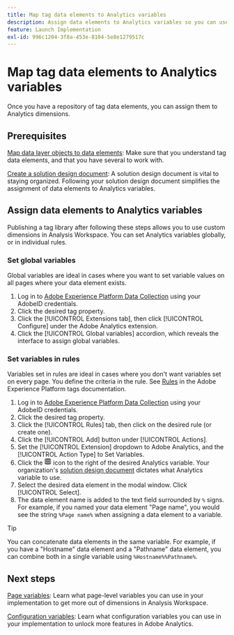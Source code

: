 ```yaml
---
title: Map tag data elements to Analytics variables
description: Assign data elements to Analytics variables so you can use them as dimensions in Analysis Workspace.
feature: Launch Implementation
exl-id: 996c1204-3f8a-453e-8104-5e8e1279517c
---
```


# Map tag data elements to Analytics variables

Once you have a repository of tag data elements, you can assign them to Analytics dimensions.

## Prerequisites

[Map data layer objects to data elements](layer-to-elements.md): Make sure that you understand tag data elements, and that you have several to work with.

[Create a solution design document](../prepare/solution-design.md): A solution design document is vital to staying organized. Following your solution design document simplifies the assignment of data elements to Analytics variables.

## Assign data elements to Analytics variables

Publishing a tag library after following these steps allows you to use custom dimensions in Analysis Workspace. You can set Analytics variables globally, or in individual rules.

### Set global variables

Global variables are ideal in cases where you want to set variable values on all pages where your data element exists.

1. Log in to [Adobe Experience Platform Data Collection](https://experience.adobe.com/data-collection) using your AdobeID credentials.
1. Click the desired tag property.
1. Click the [!UICONTROL Extensions tab], then click [!UICONTROL Configure] under the Adobe Analytics extension.
1. Click the [!UICONTROL Global variables] accordion, which reveals the interface to assign global variables.

### Set variables in rules

Variables set in rules are ideal in cases where you don't want variables set on every page. You define the criteria in the rule. See [Rules](https://experienceleague.adobe.com/docs/experience-platform/tags/ui/rules.html) in the Adobe Experience Platform tags documentation.

1. Log in to [Adobe Experience Platform Data Collection](https://experience.adobe.com/data-collection) using your AdobeID credentials.
1. Click the desired tag property.
1. Click the [!UICONTROL Rules] tab, then click on the desired rule (or create one).
1. Click the [!UICONTROL Add] button under [!UICONTROL Actions].
1. Set the [!UICONTROL Extension] dropdown to Adobe Analytics, and the [!UICONTROL Action Type] to Set Variables.
1. Click the ![Data element](assets/data-element.png) icon to the right of the desired Analytics variable. Your organization's [solution design document](../prepare/solution-design.md) dictates what Analytics variable to use.
1. Select the desired data element in the modal window. Click [!UICONTROL Select].
1. The data element name is added to the text field surrounded by `%` signs. For example, if you named your data element "Page name", you would see the string `%Page name%` when assigning a data element to a variable.

>[!TIP]
>
>You can concatenate data elements in the same variable. For example, if you have a "Hostname" data element and a "Pathname" data element, you can combine both in a single variable using `%Hostname%%Pathname%`.

## Next steps

[Page variables](../vars/page-vars/page-variables.md): Learn what page-level variables you can use in your implementation to get more out of dimensions in Analysis Workspace.

[Configuration variables](../vars/config-vars/configuration-variables.md): Learn what configuration variables you can use in your implementation to unlock more features in Adobe Analytics.
